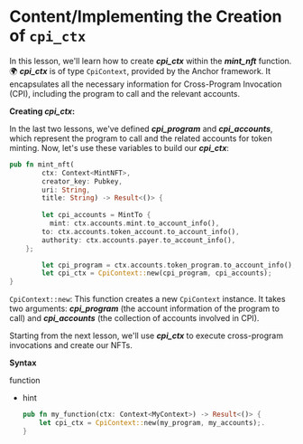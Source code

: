 # Content/**Implementing the Creation of `cpi_ctx`**

In this lesson, we'll learn how to create ***cpi_ctx*** within the ***mint_nft*** function. 🌍 ***cpi_ctx*** is of type `CpiContext`, provided by the Anchor framework. It encapsulates all the necessary information for Cross-Program Invocation (CPI), including the program to call and the relevant accounts.

**Creating *cpi_ctx*:**

In the last two lessons, we've defined ***cpi_program*** and ***cpi_accounts***, which represent the program to call and the related accounts for token minting. Now, let's use these variables to build our ***cpi_ctx***:

```rust
pub fn mint_nft(
        ctx: Context<MintNFT>,
        creator_key: Pubkey,
        uri: String,
        title: String) -> Result<()> {
        
		let cpi_accounts = MintTo {
	      mint: ctx.accounts.mint.to_account_info(),
        to: ctx.accounts.token_account.to_account_info(),
        authority: ctx.accounts.payer.to_account_info(),
    };

		let cpi_program = ctx.accounts.token_program.to_account_info();
		let cpi_ctx = CpiContext::new(cpi_program, cpi_accounts);
}
```

`CpiContext::new`: This function creates a new `CpiContext` instance. It takes two arguments: ***cpi_program*** (the account information of the program to call) and ***cpi_accounts*** (the collection of accounts involved in CPI).

Starting from the next lesson, we'll use ***cpi_ctx*** to execute cross-program invocations and create our NFTs.

**Syntax** 

function

- hint
    
    ```rust
    pub fn my_function(ctx: Context<MyContext>) -> Result<()> {
        let cpi_ctx = CpiContext::new(my_program, my_accounts);.
    }
    ```
